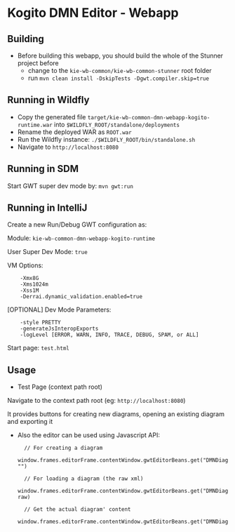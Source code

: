 Kogito DMN Editor - Webapp
==============================

Building
--------
 
* Before building this webapp, you should build the whole of the Stunner project before
  * change to the `kie-wb-common/kie-wb-common-stunner` root folder
  * run `mvn clean install -DskipTests -Dgwt.compiler.skip=true`

Running in Wildfly
------------------
* Copy the generated file `target/kie-wb-common-dmn-webapp-kogito-runtime.war` into `$WILDFLY_ROOT/standalone/deployments`
* Rename the deployed WAR as `ROOT.war`
* Run the Wildfly instance: `./$WILDFLY_ROOT/bin/standalone.sh`
* Navigate to `http://localhost:8080`

Running in SDM
------------------
Start GWT super dev mode by: `mvn gwt:run`

Running in IntelliJ
-------------------
Create a new Run/Debug GWT configuration as:

Module: `kie-wb-common-dmn-webapp-kogito-runtime`

User Super Dev Mode: `true`

VM Options:

        -Xmx8G
        -Xms1024m
        -Xss1M
        -Derrai.dynamic_validation.enabled=true
    
[OPTIONAL] Dev Mode Parameters:
        
        -style PRETTY
        -generateJsInteropExports
        -logLevel [ERROR, WARN, INFO, TRACE, DEBUG, SPAM, or ALL]

Start page: `test.html`

Usage
-----
* Test Page (context path root)

Navigate to the context path root (eg: `http://localhost:8080`) 

It provides buttons for creating new diagrams, opening an existing diagram and exporting it

* Also the editor can be used using Javascript API:

        // For creating a diagram
        window.frames.editorFrame.contentWindow.gwtEditorBeans.get("DMNDiagramEditor").get().setContent("", "")      
  
        // For loading a diagram (the raw xml)
        window.frames.editorFrame.contentWindow.gwtEditorBeans.get("DMNDiagramEditor").get().setContent("", raw)      

        // Get the actual diagram' content
        window.frames.editorFrame.contentWindow.gwtEditorBeans.get("DMNDiagramEditor").get().getContent()